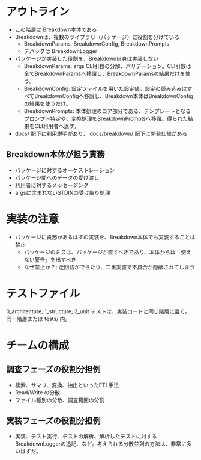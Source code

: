 # アウトライン

- この階層は Breakdown本体である
- Breakdownは、複数のライブラリ（パッケージ）に役割を分けている
  - BreakdownParams, BreakdownConfig, BreakdownPrompts
  - デバッグは BreakdownLogger
- パッケージが実装した役割を、Breakdown自身は実装しない
  - BreakdownParams: args CLI引数の分解、バリデーション。CLI引数は全てBreakdownParamsへ移譲し、BreakdownParamsの結果だけを使う。
  - BreakdownConfig: 設定ファイルを用いた設定値。設定の読み込みはすべてBreakdownConfigへ移譲し、Breakdown本体はBreakdownConfigの結果を使うだけ。
  - BreakdownPrompts: 本体処理のコア部分である、テンプレートとなるプロンプト特定や、変換処理をBreakdownPromptsへ移譲。得られた結果をCLI利用者へ返す。
- docs/ 配下に利用説明があり、 docs/breakdown/ 配下に開発仕様がある

## Breakdown本体が担う責務
- パッケージに対するオーケストレーション
- パッケージ間へのデータの受け渡し
- 利用者に対するメッセージング
- argsに含まれないSTDINの受け取り処理

# 実装の注意

- パッケージに責務があるはずの実装を、Breakdown本体でも実装することは禁止
  - パッケージのミスは、パッケージが直すべきであり、本体からは「使えない警告」を出すべき
  - なぜ禁止か？: 迂回路ができたり、二重実装で不具合が隠蔽されてしまう

# テストファイル

0_architecture, 1_structure, 2_unit テストは、実装コードと同じ階層に置く。 同一階層または tests/ 内。



# チームの構成

## 調査フェーズの役割分担例
- 検索、サマリ、変換、抽出といったETL手法
- Read/Write の分散
- ファイル種別の分散、調査範囲の分割

## 実装フェーズの役割分担例
- 実装、テスト実行、テストの解析、解析したテストに対するBreakdownLoggerの追記、など。考えられる分散並列の方法は、非常に多いはずだ。

